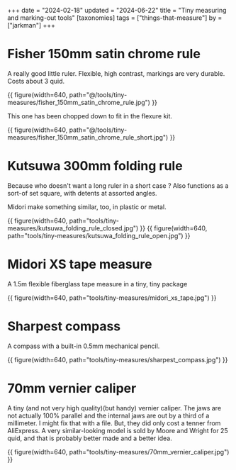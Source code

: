 +++
date = "2024-02-18"
updated = "2024-06-22"
title = "Tiny measuring and marking-out tools"
[taxonomies]
tags = ["things-that-measure"]
by = ["jarkman"]
+++

# Fisher 150mm satin chrome rule

A really good little ruler. Flexible, high contrast, markings are very durable. Costs about 3 quid.

{{ figure(width=640, path="@/tools/tiny-measures/fisher_150mm_satin_chrome_rule.jpg") }}

This one has been chopped down to fit in the flexure kit.

{{ figure(width=640, path="@/tools/tiny-measures/fisher_150mm_satin_chrome_rule_short.jpg") }}


# Kutsuwa 300mm folding rule

Because who doesn't want a long ruler in a short case ? Also functions as a sort-of set square, with detents at assorted angles.

Midori make something similar, too, in plastic or metal.

{{ figure(width=640, path="tools/tiny-measures/kutsuwa_folding_rule_closed.jpg") }}
{{ figure(width=640, path="tools/tiny-measures/kutsuwa_folding_rule_open.jpg") }}

# Midori XS tape measure

A 1.5m flexible fiberglass tape measure in a tiny, tiny package

{{ figure(width=640, path="tools/tiny-measures/midori_xs_tape.jpg") }}


# Sharpest compass

A compass with a built-in 0.5mm mechanical pencil.

{{ figure(width=640, path="tools/tiny-measures/sharpest_compass.jpg") }}

# 70mm vernier caliper

A tiny (and not very high quality)(but handy) vernier caliper. The jaws are not actually 100% parallel and the internal jaws are out by a third of a millimeter. I might fix that with a file.
But, they did only cost a tenner from AliExpress. A very similar-looking model is sold by Moore and Wright for 25 quid, and that is probably better made and a better idea.

{{ figure(width=640, path="tools/tiny-measures/70mm_vernier_caliper.jpg") }}
